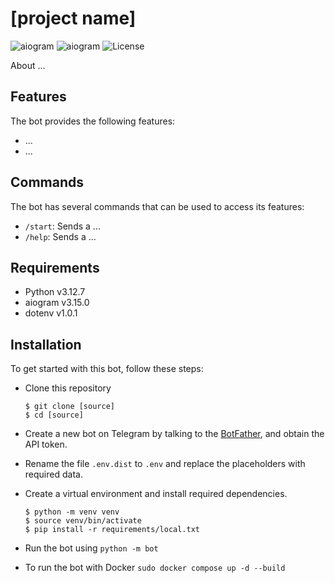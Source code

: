 
# [project name]

![aiogram](https://img.shields.io/badge/python-v3.12.7-blue.svg?logo=python&logoColor=yellow) ![aiogram](https://img.shields.io/badge/aiogram-v3.15.0-blue.svg?logo=telegram) ![License](https://img.shields.io/badge/license-MIT-blue.svg)

About ...

## Features

The bot provides the following features:

- ...
- ...

## Commands

The bot has several commands that can be used to access its features:

- `/start`: Sends a ...
- `/help`: Sends a ...

## Requirements

- Python v3.12.7
- aiogram v3.15.0
- dotenv v1.0.1

## Installation

To get started with this bot, follow these steps:

- Clone this repository

    ```
    $ git clone [source]
    $ cd [source]
    ```

- Create a new bot on Telegram by talking to the [BotFather](https://t.me/BotFather), and obtain the API token.

- Rename the file `.env.dist` to `.env` and replace the placeholders with required data.

- Create a virtual environment and install required dependencies.

    ```
    $ python -m venv venv
    $ source venv/bin/activate
    $ pip install -r requirements/local.txt
    ```

- Run the bot using `python -m bot`

- To run the bot with Docker `sudo docker compose up -d --build`
